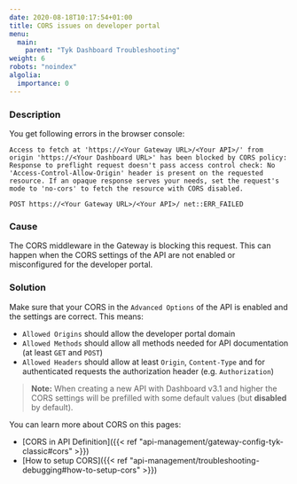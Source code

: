 ```yaml
---
date: 2020-08-18T10:17:54+01:00
title: CORS issues on developer portal
menu:
  main:
    parent: "Tyk Dashboard Troubleshooting"
weight: 6
robots: "noindex"
algolia:
  importance: 0
---
```


### Description

You get following errors in the browser console:
```
Access to fetch at 'https://<Your Gateway URL>/<Your API>/' from origin 'https://<Your Dashboard URL>' has been blocked by CORS policy: Response to preflight request doesn't pass access control check: No 'Access-Control-Allow-Origin' header is present on the requested resource. If an opaque response serves your needs, set the request's mode to 'no-cors' to fetch the resource with CORS disabled.
```
```
POST https://<Your Gateway URL>/<Your API>/ net::ERR_FAILED
```

### Cause

The CORS middleware in the Gateway is blocking this request. This can happen when the CORS settings of the API are not enabled or misconfigured for the developer portal.

### Solution

Make sure that your CORS in the `Advanced Options` of the API is enabled and the settings are correct. This means:
 - `Allowed Origins` should allow the developer portal domain
 - `Allowed Methods` should allow all methods needed for API documentation (at least `GET` and `POST`)
 - `Allowed Headers` should allow at least `Origin`, `Content-Type` and for authenticated requests the authorization header (e.g. `Authorization`)

 > **Note:** When creating a new API with Dashboard v3.1 and higher the CORS settings will be prefilled with some default values (but **disabled** by default).

 You can learn more about CORS on this pages:
 - [CORS in API Definition]({{< ref "api-management/gateway-config-tyk-classic#cors" >}})
 - [How to setup CORS]({{< ref "api-management/troubleshooting-debugging#how-to-setup-cors" >}}) 
